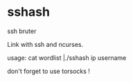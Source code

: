 # sshash
ssh bruter

Link with ssh and ncurses.

usage:
cat wordlist |./sshash ip username

don't forget to use torsocks !
